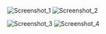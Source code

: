 ![Screenshot_1](https://github.com/FeShiratsu/ReadStar/assets/120684781/4adc3f53-ca6f-4a67-9c19-32bfc9d65a0b)
![Screenshot_2](https://github.com/FeShiratsu/ReadStar/assets/120684781/55d1c247-6d52-4cdb-aaf6-ad76d16d2c95)

![Screenshot_3](https://github.com/FeShiratsu/ReadStar/assets/120684781/61e24ca2-5fb0-44b1-b14f-b0167fa6fd3f)
![Screenshot_4](https://github.com/FeShiratsu/ReadStar/assets/120684781/b116ca18-b766-4042-bfd2-260ecae73f16)

